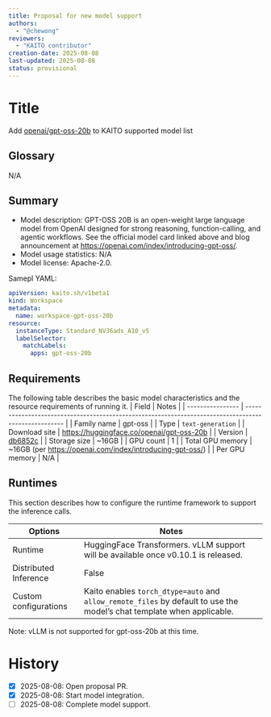 ```yaml
---
title: Proposal for new model support
authors:
  - "@chewong"
reviewers:
  - "KAITO contributor"
creation-date: 2025-08-08
last-updated: 2025-08-08
status: provisional
---
```


# Title

Add [openai/gpt-oss-20b](https://huggingface.co/openai/gpt-oss-20b) to KAITO supported model list

## Glossary

N/A

## Summary

- Model description: GPT-OSS 20B is an open-weight large language model from OpenAI designed for strong reasoning, function-calling, and agentic workflows. See the official model card linked above and blog announcement at https://openai.com/index/introducing-gpt-oss/.
- Model usage statistics: N/A
- Model license: Apache-2.0.

Samepl YAML:

```yaml
apiVersion: kaito.sh/v1beta1
kind: Workspace
metadata:
  name: workspace-gpt-oss-20b
resource:
  instanceType: Standard_NV36ads_A10_v5
  labelSelector:
    matchLabels:
      apps: gpt-oss-20b
```
## Requirements
The following table describes the basic model characteristics and the resource requirements of running it.
| Field            | Notes                                                                                                |
| ---------------- | ---------------------------------------------------------------------------------------------------- |
| Family name      | gpt-oss                                                                                              |
| Type             | `text-generation`                                                                                    |
| Download site    | https://huggingface.co/openai/gpt-oss-20b                                                            |
| Version          | [db6852c](https://huggingface.co/openai/gpt-oss-20b/commit/db6852caddef0cf0c1f729034ed700c84eab376e) |
| Storage size     | ~16GB                                                                                                |
| GPU count        | 1                                                                                                    |
| Total GPU memory | ~16GB (per https://openai.com/index/introducing-gpt-oss/)                                            |
| Per GPU memory   | N/A                                                                                                  |

## Runtimes

This section describes how to configure the runtime framework to support the inference calls.

| Options               | Notes                                                                                                                  |
| --------------------- | ---------------------------------------------------------------------------------------------------------------------- |
| Runtime               | HuggingFace Transformers. vLLM support will be available once v0.10.1 is released.                                     |
| Distributed Inference | False                                                                                                                  |
| Custom configurations | Kaito enables `torch_dtype=auto` and `allow_remote_files` by default to use the model’s chat template when applicable. |

Note: vLLM is not supported for gpt-oss-20b at this time.

# History

- [x] 2025-08-08: Open proposal PR.
- [x] 2025-08-08: Start model integration.
- [ ] 2025-08-08: Complete model support.
